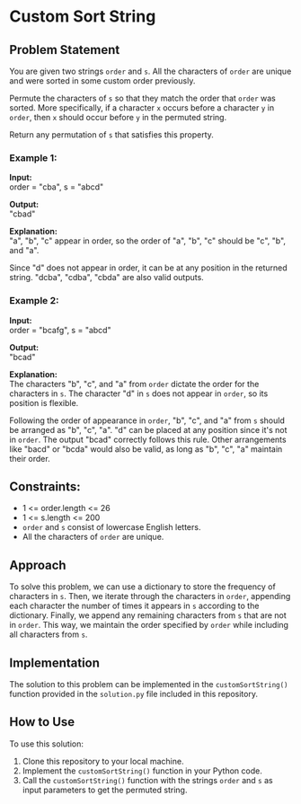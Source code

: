 # Custom Sort String

## Problem Statement

You are given two strings `order` and `s`. All the characters of `order` are unique and were sorted in some custom order previously.

Permute the characters of `s` so that they match the order that `order` was sorted. More specifically, if a character `x` occurs before a character `y` in `order`, then `x` should occur before `y` in the permuted string.

Return any permutation of `s` that satisfies this property.

### Example 1:

**Input:**  
order = "cba", s = "abcd"

**Output:**  
"cbad"

**Explanation:**  
"a", "b", "c" appear in order, so the order of "a", "b", "c" should be "c", "b", and "a".

Since "d" does not appear in order, it can be at any position in the returned string. "dcba", "cdba", "cbda" are also valid outputs.

### Example 2:

**Input:**  
order = "bcafg", s = "abcd"

**Output:**  
"bcad"

**Explanation:**  
The characters "b", "c", and "a" from `order` dictate the order for the characters in `s`. The character "d" in `s` does not appear in `order`, so its position is flexible.

Following the order of appearance in `order`, "b", "c", and "a" from `s` should be arranged as "b", "c", "a". "d" can be placed at any position since it's not in `order`. The output "bcad" correctly follows this rule. Other arrangements like "bacd" or "bcda" would also be valid, as long as "b", "c", "a" maintain their order.

## Constraints:

- 1 <= order.length <= 26
- 1 <= s.length <= 200
- `order` and `s` consist of lowercase English letters.
- All the characters of `order` are unique.

## Approach

To solve this problem, we can use a dictionary to store the frequency of characters in `s`. Then, we iterate through the characters in `order`, appending each character the number of times it appears in `s` according to the dictionary. Finally, we append any remaining characters from `s` that are not in `order`. This way, we maintain the order specified by `order` while including all characters from `s`.

## Implementation

The solution to this problem can be implemented in the `customSortString()` function provided in the `solution.py` file included in this repository.

## How to Use

To use this solution:

1. Clone this repository to your local machine.
2. Implement the `customSortString()` function in your Python code.
3. Call the `customSortString()` function with the strings `order` and `s` as input parameters to get the permuted string.

